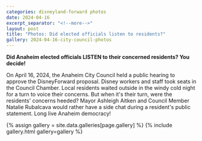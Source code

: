 ```yaml
---
categories: disneyland-forward photos
date: 2024-04-16
excerpt_separator: "<!--more-->"
layout: post
title: "Photos: Did elected officials listen to residents?"
gallery: 2024-04-16-city-council-photos
---
```


**Did Anaheim elected officials LISTEN to their concerned residents? You
decide!**

On April 16, 2024, the Anaheim City Council held a public hearing to
approve the DisneyForward proposal. Disney workers and staff took seats
in the Council Chamber. Local residents waited outside in the windy cold
night for a turn to voice their concerns. But when it's their turn, were
the residents' concerns heeded? Mayor Ashleigh Aitken and Council Member
Natalie Rubalcava would rather have a side chat during a resident's
public statement. Long live Anaheim democracy!

<!--more-->

{% assign gallery = site.data.galleries[page.gallery] %}
{% include gallery.html gallery=gallery %}
